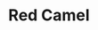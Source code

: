 ---
language: id
layout: product-item
title: Red Camel
description: Description in &amp; Red Camel
keyword: keyword in Red Camel
image: /images/waincot-Creamy-Peach.jpg
sub-title: Wainscot
article-1: Length &#58; 12″ <br>Height &#58; 2″ <br> Depth &#58; 1.5″ <br>Color &#58; Medium beige based color contained with black speckled veins 
title-right: Red Camel
article-right: Red Camel
title-2: Red Camel
article-2: Red Camel
article-3: Red Camel
alt-slide1: Red Camel
alt-slide2: Red Camel
alt-slide3: Red Camel
slide1: /images/waincot-Creamy-Peach.jpg
slide2: /images/waincot-Creamy-Peach.jpg
slide3: /images/waincot-Creamy-Peach.jpg
---